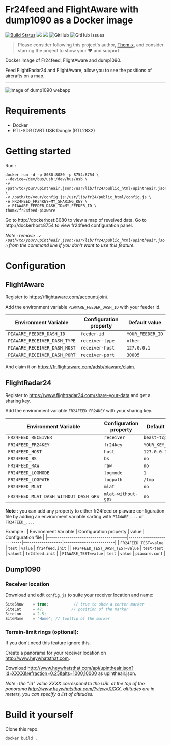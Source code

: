 # Fr24feed and FlightAware with dump1090 as a Docker image

[![Build Status](https://travis-ci.org/Thom-x/docker-fr24feed-piaware-dump1090.svg?branch=master)](https://travis-ci.org/Thom-x/docker-fr24feed-piaware-dump1090)
![](https://images.microbadger.com/badges/image/thomx/fr24feed-piaware.svg)
![](https://images.microbadger.com/badges/version/thomx/fr24feed-piaware.svg)
![GitHub](https://img.shields.io/github/license/Thom-x/docker-fr24feed-piaware-dump1090)
![GitHub issues](https://img.shields.io/github/issues/Thom-x/docker-fr24feed-piaware-dump1090)

> Please consider following this project's author, [Thom-x](https://github.com/Thom-x), and consider starring the project to show your ❤️ and support.

Docker image of Fr24feed, FlightAware and dump1090.

Feed FlightRadar24 and FlightAware, allow you to see the positions of aircrafts on a map.

---

![Image of dump1090 webapp](https://raw.githubusercontent.com/Thom-x/docker-fr24feed-piaware-dump1090/master/screenshot.png)

# Requirements
- Docker
- RTL-SDR DVBT USB Dongle (RTL2832)

# Getting started

Run : 
```
docker run -d -p 8080:8080 -p 8754:8754 \
--device=/dev/bus/usb:/dev/bus/usb \
-v /path/to/your/upintheair.json:/usr/lib/fr24/public_html/upintheair.json \
-v /path/to/your/config.js:/usr/lib/fr24/public_html/config.js \
-e FR24FEED_FR24KEY=MY_SHARING_KEY \
-e PIAWARE_FEEDER_DASH_ID=MY_FEEDER_ID \
thomx/fr24feed-piaware
```

Go to http://dockerhost:8080 to view a map of reveived data.
Go to http://dockerhost:8754 to view fr24feed configuration panel.

*Note : remove `-v /path/to/your/upintheair.json:/usr/lib/fr24/public_html/upintheair.json` from the command line if you don't want to use this feature.*

# Configuration
## FlightAware
Register to https://flightaware.com/account/join/.

Add the environment variable `PIAWARE_FEEDER_DASH_ID` with your feeder id.

| Environment Variable                  | Configuration property   | Default value     |
|---------------------------------------|--------------------------|-------------------|
| `PIAWARE_FEEDER_DASH_ID`              | `feeder-id`              | `YOUR_FEEDER_ID`  |
| `PIAWARE_RECEIVER_DASH_TYPE`          | `receiver-type`          | `other`           |
| `PIAWARE_RECEIVER_DASH_HOST`          | `receiver-host`          | `127.0.0.1`       |
| `PIAWARE_RECEIVER_DASH_PORT`          | `receiver-port`          | `30005`           |

And claim it on https://fr.flightaware.com/adsb/piaware/claim.

## FlightRadar24
Register to https://www.flightradar24.com/share-your-data and get a sharing key.

Add the environment variable `FR24FEED_FR24KEY` with your sharing key.


| Environment Variable                  | Configuration property   | Default value     |
|---------------------------------------|--------------------------|-------------------|
| `FR24FEED_RECEIVER`                   | `receiver`               | `beast-tcp`       |
| `FR24FEED_FR24KEY`                    | `fr24key`                | `YOUR_KEY_HERE`   |
| `FR24FEED_HOST`                       | `host`                   | `127.0.0.1:30005` |
| `FR24FEED_BS`                         | `bs`                     | `no`              |
| `FR24FEED_RAW`                        | `raw`                    | `no`              |
| `FR24FEED_LOGMODE`                    | `logmode`                | `1`               |
| `FR24FEED_LOGPATH`                    | `logpath`                | `/tmp`            |
| `FR24FEED_MLAT`                       | `mlat`                   | `no`              |
| `FR24FEED_MLAT_DASH_WITHOUT_DASH_GPS` | `mlat-without-gps`       | `no`              |

**Note** : you can add any property to either fr24feed or piaware configuration file by adding an environment variable sarting with `PIAWARE_...` or `FR24FEED_...`.

Example :
| Environment Variable                  | Configuration property   | value             | Configuration file      |
|---------------------------------------|--------------------------|-------------------|-------------------------|
| `FR24FEED_TEST=value`                 | `test`                   | `value`           | `fr24feed.init`         |
| `FR24FEED_TEST_DASH_TEST=value`       | `test-test`              | `value2`          | `fr24feed.init`         |
| `PIAWARE_TEST=value`                  | `test`                   | `value`           | `piaware.conf`          |

## Dump1090
### Receiver location
Download and edit [`config.js`](https://raw.githubusercontent.com/Thom-x/docker-fr24feed-piaware-dump1090/master/config.js) to suite your receiver location and name:
```javascript
SiteShow    = true;           // true to show a center marker
SiteLat     = 47;            // position of the marker
SiteLon     = 2.5;
SiteName    = "Home"; // tooltip of the marker
```
### Terrain-limit rings (optional):
If you don't need this feature ignore this.

Create a panorama for your receiver location on http://www.heywhatsthat.com.

Download http://www.heywhatsthat.com/api/upintheair.json?id=XXXX&refraction=0.25&alts=1000,10000 as upintheair.json.

*Note : the "id" value XXXX correspond to the URL at the top of the panorama http://www.heywhatsthat.com/?view=XXXX, altitudes are in meters, you can specify a list of altitudes.*

# Build it yourself

Clone this repo.

```docker build . ```
